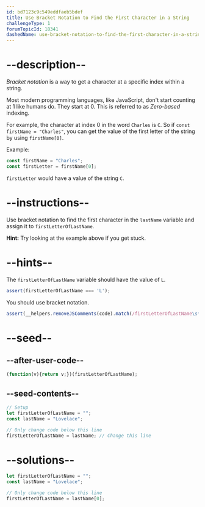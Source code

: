 ```yaml
---
id: bd7123c9c549eddfaeb5bdef
title: Use Bracket Notation to Find the First Character in a String
challengeType: 1
forumTopicId: 18341
dashedName: use-bracket-notation-to-find-the-first-character-in-a-string
---
```


# --description--

<dfn>Bracket notation</dfn> is a way to get a character at a specific index within a string.

Most modern programming languages, like JavaScript, don't start counting at 1 like humans do. They start at 0. This is referred to as <dfn>Zero-based</dfn> indexing.

For example, the character at index 0 in the word `Charles` is `C`. So if `const firstName = "Charles"`, you can get the value of the first letter of the string by using `firstName[0]`.

Example:

```js
const firstName = "Charles";
const firstLetter = firstName[0];
```

`firstLetter` would have a value of the string `C`.

# --instructions--

Use bracket notation to find the first character in the `lastName` variable and assign it to `firstLetterOfLastName`.

**Hint:** Try looking at the example above if you get stuck.

# --hints--

The `firstLetterOfLastName` variable should have the value of `L`.

```js
assert(firstLetterOfLastName === 'L');
```

You should use bracket notation.

```js
assert(__helpers.removeJSComments(code).match(/firstLetterOfLastName\s*=\s*lastName\s*\[\s*\d\s*\]/));
```

# --seed--

## --after-user-code--

```js
(function(v){return v;})(firstLetterOfLastName);
```

## --seed-contents--

```js
// Setup
let firstLetterOfLastName = "";
const lastName = "Lovelace";

// Only change code below this line
firstLetterOfLastName = lastName; // Change this line
```

# --solutions--

```js
let firstLetterOfLastName = "";
const lastName = "Lovelace";

// Only change code below this line
firstLetterOfLastName = lastName[0];
```
